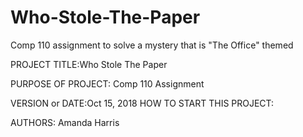 # Who-Stole-The-Paper
Comp 110 assignment to solve a mystery that is "The Office" themed

PROJECT TITLE:Who Stole The Paper

PURPOSE OF PROJECT: Comp 110 Assignment

VERSION or DATE:Oct 15, 2018
HOW TO START THIS PROJECT:

AUTHORS: Amanda Harris 
